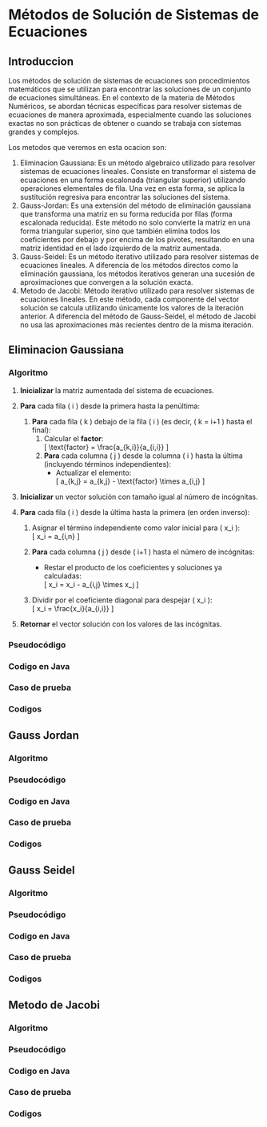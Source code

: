 # Métodos de Solución de Sistemas de Ecuaciones


## Introduccion

Los métodos de solución de sistemas de ecuaciones son procedimientos matemáticos que se utilizan para encontrar las soluciones de un conjunto de ecuaciones simultáneas. En el contexto de la materia de Métodos Numéricos, se abordan técnicas específicas para resolver sistemas de ecuaciones de manera aproximada, especialmente cuando las soluciones exactas no son prácticas de obtener o cuando se trabaja con sistemas grandes y complejos.

Los metodos que veremos en esta ocacion son:

1. Eliminacion Gaussiana: Es un método algebraico utilizado para resolver sistemas de ecuaciones lineales. Consiste en transformar el sistema de ecuaciones en una forma escalonada (triangular superior) utilizando operaciones elementales de fila. Una vez en esta forma, se aplica la sustitución regresiva para encontrar las soluciones del sistema.
2. Gauss-Jordan: Es una extensión del método de eliminación gaussiana que transforma una matriz en su forma reducida por filas (forma escalonada reducida). Este método no solo convierte la matriz en una forma triangular superior, sino que también elimina todos los coeficientes por debajo y por encima de los pivotes, resultando en una matriz identidad en el lado izquierdo de la matriz aumentada.
3. Gauss-Seidel: Es un método iterativo utilizado para resolver sistemas de ecuaciones lineales. A diferencia de los métodos directos como la eliminación gaussiana, los métodos iterativos generan una sucesión de aproximaciones que convergen a la solución exacta.
4. Metodo de Jacobi: Método iterativo utilizado para resolver sistemas de ecuaciones lineales. En este método, cada componente del vector solución se calcula utilizando únicamente los valores de la iteración anterior. A diferencia del método de Gauss-Seidel, el método de Jacobi no usa las aproximaciones más recientes dentro de la misma iteración.

## Eliminacion Gaussiana

### Algoritmo

1. **Inicializar** la matriz aumentada del sistema de ecuaciones.

2. **Para** cada fila \( i \) desde la primera hasta la penúltima:
    1. **Para** cada fila \( k \) debajo de la fila \( i \) (es decir, \( k = i+1 \) hasta el final):
        1. Calcular el **factor**:  
           \[
           \text{factor} = \frac{a_{k,i}}{a_{i,i}}
           \]
        2. **Para** cada columna \( j \) desde la columna \( i \) hasta la última (incluyendo términos independientes):
           - Actualizar el elemento:  
             \[
             a_{k,j} = a_{k,j} - \text{factor} \times a_{i,j}
             \]
             
3. **Inicializar** un vector solución con tamaño igual al número de incógnitas.
4. **Para** cada fila \( i \) desde la última hasta la primera (en orden inverso):
    1. Asignar el término independiente como valor inicial para \( x_i \):  
       \[
       x_i = a_{i,n}
       \]

    3. **Para** cada columna \( j \) desde \( i+1 \) hasta el número de incógnitas:
       - Restar el producto de los coeficientes y soluciones ya calculadas:  
         \[
         x_i = x_i - a_{i,j} \times x_j
         \]
   
    4. Dividir por el coeficiente diagonal para despejar \( x_i \):  
       \[
       x_i = \frac{x_i}{a_{i,i}}
       \]
    
5. **Retornar** el vector solución con los valores de las incógnitas.

### Pseudocódigo
### Codigo en Java
### Caso de prueba
### Codigos

## Gauss Jordan

### Algoritmo
### Pseudocódigo
### Codigo en Java
### Caso de prueba
### Codigos

## Gauss Seidel

### Algoritmo
### Pseudocódigo
### Codigo en Java
### Caso de prueba
### Codigos

## Metodo de Jacobi

### Algoritmo
### Pseudocódigo
### Codigo en Java
### Caso de prueba
### Codigos

